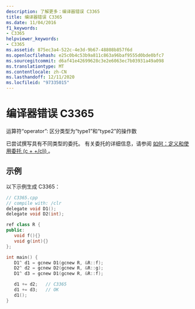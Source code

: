 ```yaml
---
description: 了解更多：编译器错误 C3365
title: 编译器错误 C3365
ms.date: 11/04/2016
f1_keywords:
- C3365
helpviewer_keywords:
- C3365
ms.assetid: 875ec3a4-522c-4e3d-9b67-48808b857f6d
ms.openlocfilehash: e25c0b4c53b9a811c863a96baf9555d0bde0bfc7
ms.sourcegitcommit: d6af41e42699628c3e2e6063ec7b03931a49a098
ms.translationtype: MT
ms.contentlocale: zh-CN
ms.lasthandoff: 12/11/2020
ms.locfileid: "97335015"
---
```

# <a name="compiler-error-c3365"></a>编译器错误 C3365

运算符“operator”: 区分类型为“type1”和“type2”的操作数

已尝试撰写具有不同类型的委托。  有关委托的详细信息，请参阅 [如何：定义和使用委托 (c + +/cli) ](../../dotnet/how-to-define-and-use-delegates-cpp-cli.md) 。

## <a name="example"></a>示例

以下示例生成 C3365：

```cpp
// C3365.cpp
// compile with: /clr
delegate void D1();
delegate void D2(int);

ref class R {
public:
   void f(){}
   void g(int){}
};

int main() {
   D1^ d1 = gcnew D1(gcnew R, &R::f);
   D2^ d2 = gcnew D2(gcnew R, &R::g);
   D1^ d3 = gcnew D1(gcnew R, &R::f);

   d1 += d2;   // C3365
   d1 += d3;   // OK
   d1();
}
```
